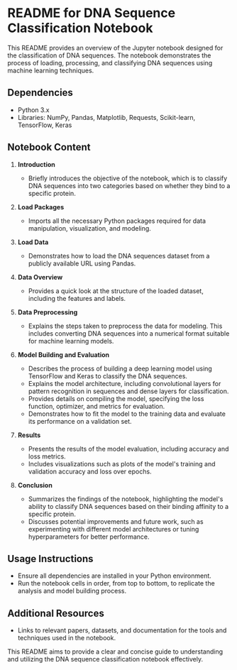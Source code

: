 # README for DNA Sequence Classification Notebook

This README provides an overview of the Jupyter notebook designed for the classification of DNA sequences. The notebook demonstrates the process of loading, processing, and classifying DNA sequences using machine learning techniques.

## Dependencies
- Python 3.x
- Libraries: NumPy, Pandas, Matplotlib, Requests, Scikit-learn, TensorFlow, Keras

## Notebook Content

1. **Introduction**
   - Briefly introduces the objective of the notebook, which is to classify DNA sequences into two categories based on whether they bind to a specific protein.

2. **Load Packages**
   - Imports all the necessary Python packages required for data manipulation, visualization, and modeling.

3. **Load Data**
   - Demonstrates how to load the DNA sequences dataset from a publicly available URL using Pandas.

4. **Data Overview**
   - Provides a quick look at the structure of the loaded dataset, including the features and labels.

5. **Data Preprocessing**
   - Explains the steps taken to preprocess the data for modeling. This includes converting DNA sequences into a numerical format suitable for machine learning models.

6. **Model Building and Evaluation**
   - Describes the process of building a deep learning model using TensorFlow and Keras to classify the DNA sequences.
   - Explains the model architecture, including convolutional layers for pattern recognition in sequences and dense layers for classification.
   - Provides details on compiling the model, specifying the loss function, optimizer, and metrics for evaluation.
   - Demonstrates how to fit the model to the training data and evaluate its performance on a validation set.

7. **Results**
   - Presents the results of the model evaluation, including accuracy and loss metrics.
   - Includes visualizations such as plots of the model's training and validation accuracy and loss over epochs.

8. **Conclusion**
   - Summarizes the findings of the notebook, highlighting the model's ability to classify DNA sequences based on their binding affinity to a specific protein.
   - Discusses potential improvements and future work, such as experimenting with different model architectures or tuning hyperparameters for better performance.

## Usage Instructions
- Ensure all dependencies are installed in your Python environment.
- Run the notebook cells in order, from top to bottom, to replicate the analysis and model building process.

## Additional Resources
- Links to relevant papers, datasets, and documentation for the tools and techniques used in the notebook.

This README aims to provide a clear and concise guide to understanding and utilizing the DNA sequence classification notebook effectively.
